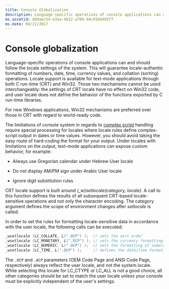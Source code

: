 ```yaml
---
title: Console Globalization
description: Language-specific operations of console applications can and should follow the locale settings of the system.
ms.assetid: dd9aec54-e3aa-4b12-a709-04c9166492ff
ms.date: 04/21/2017
---
```

# Console globalization

Language-specific operations of console applications can and should follow the locale settings of the system.
This will guarantee locale-authentic formatting of numbers, date, time, currency values, and collation (sorting) operations.
Locale support is available for text-mode applications through both C run-time (CRT) and Win32.
Those two mechanisms cannot be used interchangeably: the settings of CRT locale have no effect on Win32 code, and user locale does not define the behavior of the functions exported by C run-time libraries.

For new Windows applications, Win32 mechanisms are preferred over those in CRT with regard to world-ready code.

The limitations of console system in regards to [complex script](mirroring.md) handling require special processing for locales where locale rules define complex-script output in dates or time values.
However, you should avoid taking the easy route of hard-coding the format for your output.
Under locales with limitations on the output, text-mode applications can expose custom behavior, for example:

- Always use Gregorian calendar under Hebrew User locale

- Do not display AM/PM sign under Arabic User locale

- Ignore digit substitution rules

CRT locale support is built around *(\_w)setlocale(category, locale)*.
A call to this function defines the results of all subsequent CRT-based locale-sensitive operations and not only the character encoding.
The category argument defines the scope of environment changes after *setlocale* is called.

In order to set the rules for formatting locale-sensitive data in accordance with the user locale, the following calls can be executed:

```cpp
_wsetlocale (LC_COLLATE, L(".OCP") );  // sets the sort order`
_wsetlocale (LC_MONETARY, L(".OCP") ); // sets the currency formatting rules`
_wsetlocale (LC_NUMERIC, L(".OCP") );  // sets the formatting of numerals`
_wsetlocale (LC_TIME, L(".OCP") );     // defines the date/time formatting`
```

The `.OCP` and `.ACP` parameters (OEM Code Page and ANSI Code Page, respectively) always reflect the user locale, and not the system locale.
While selecting this locale for LC\_CTYPE or LC\_ALL is not a good choice, all other categories should be set to match the user locale unless your console must be explicitly independent of the user's settings.
